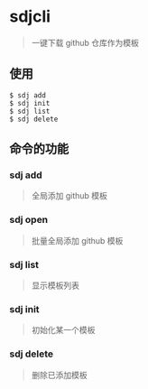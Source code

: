 # sdjcli

> 一键下载 github 仓库作为模板


## 使用

```
$ sdj add
$ sdj init
$ sdj list
$ sdj delete
```

## 命令的功能

### sdj add

> 全局添加 github 模板

### sdj open

> 批量全局添加 github 模板

### sdj list

> 显示模板列表

### sdj init

> 初始化某一个模板

### sdj delete

> 删除已添加模板

